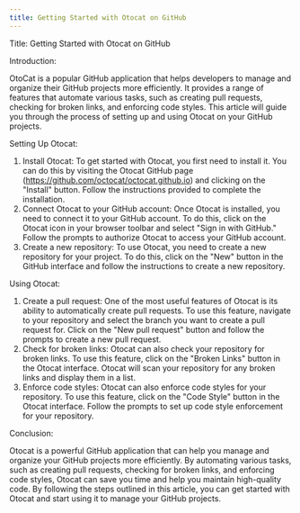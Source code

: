 ```yaml
---
title: Getting Started with Otocat on GitHub
---
```


Title: Getting Started with Otocat on GitHub

Introduction:

OtoCat is a popular GitHub application that helps developers to manage and organize their GitHub projects more efficiently. It provides a range of features that automate various tasks, such as creating pull requests, checking for broken links, and enforcing code styles. This article will guide you through the process of setting up and using Otocat on your GitHub projects.

Setting Up Otocat:

1. Install Otocat: To get started with Otocat, you first need to install it. You can do this by visiting the Otocat GitHub page (<https://github.com/octocat/octocat.github.io>) and clicking on the "Install" button. Follow the instructions provided to complete the installation.
2. Connect Otocat to your GitHub account: Once Otocat is installed, you need to connect it to your GitHub account. To do this, click on the Otocat icon in your browser toolbar and select "Sign in with GitHub." Follow the prompts to authorize Otocat to access your GitHub account.
3. Create a new repository: To use Otocat, you need to create a new repository for your project. To do this, click on the "New" button in the GitHub interface and follow the instructions to create a new repository.

Using Otocat:

1. Create a pull request: One of the most useful features of Otocat is its ability to automatically create pull requests. To use this feature, navigate to your repository and select the branch you want to create a pull request for. Click on the "New pull request" button and follow the prompts to create a new pull request.
2. Check for broken links: Otocat can also check your repository for broken links. To use this feature, click on the "Broken Links" button in the Otocat interface. Otocat will scan your repository for any broken links and display them in a list.
3. Enforce code styles: Otocat can also enforce code styles for your repository. To use this feature, click on the "Code Style" button in the Otocat interface. Follow the prompts to set up code style enforcement for your repository.

Conclusion:

Otocat is a powerful GitHub application that can help you manage and organize your GitHub projects more efficiently. By automating various tasks, such as creating pull requests, checking for broken links, and enforcing code styles, Otocat can save you time and help you maintain high-quality code. By following the steps outlined in this article, you can get started with Otocat and start using it to manage your GitHub projects.